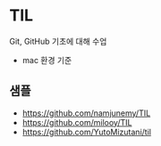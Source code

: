 # TIL

Git, GitHub 기초에 대해 수업
- mac 환경 기준


## 샘플
- https://github.com/namjunemy/TIL
- https://github.com/milooy/TIL
- https://github.com/YutoMizutani/til
